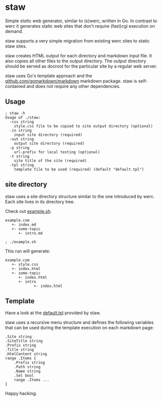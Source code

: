 staw
====
Simple *stat*ic *w*eb generator, similar to (s)werc, written in Go. In contrast
to werc it generates static web sites that don't require (fast)cgi execution on
demand.

staw supports a very simple migration from existing werc sites to static staw sites.

staw creates HTML output for each directory and markdown input file. It also
copies all other files to the output directory. The output directory should be
served as docroot for the particular site by a regular web server.

staw uses Go's template approach and the
[github.com/gomarkdown/markdown](https://github.com/gomarkdown/markdown)
markdown package.  staw is self-contained and does not require any other
dependencies.

Usage
-----
	; staw -h
	Usage of ./staw:
	  -css string
		style.css file to be copied to site output directory (optional)
	  -in string
		input site directory (required)
	  -out string
		output site directory (required)
	  -p string
		url-prefix for local testing (optional)
	  -t string
		site title of the site (required)
	  -tpl string
		template file to be used (required) (default "default.tpl")

site directory
--------------
staw uses a site directory structure similar to the one introduced by werc.
Each site lives in its directory tree.

Check out [example.sh](https://github.com/garbeam/staw/blob/master/example.sh).

	example.com
	   +- index.md
	   +- some-topic
	      +- intro.md

	; ./example.sh

This run will generate:

	example.com
	   +- style.css
	   +- index.html
	   +- some-topic
	      +- index.html
	      +- intro
                 +- index.html

Template
--------
Have a look at the
[default.tpl](https://github.com/garbeam/staw/blob/master/default.tpl) provided
by staw.

staw uses a recursive menu structure and defines the following variables that
can be used during the template execution on each markdown page:

	.Site string
	.SiteTitle string
	.Prefix string
	.Title string
	.HtmlContent string
	range .Items {
		.Prefix string
		.Path string
		.Name string
		.Sel bool
		range .Items ...
	}

Happy hacking.
